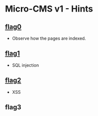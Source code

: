 # Micro-CMS v1 - Hints

## [flag0](https://github.com/Chris-Christian/Hacker101-CTF-writeups/tree/main/Micro-CMS%20v1/flag0)
- Observe how the pages are indexed.

## [flag1](https://github.com/Chris-Christian/Hacker101-CTF-writeups/tree/main/Micro-CMS%20v1/flag1)
- SQL injection

## [flag2](https://github.com/Chris-Christian/Hacker101-CTF-writeups/tree/main/Micro-CMS%20v1/flag2)
- XSS

## flag3
